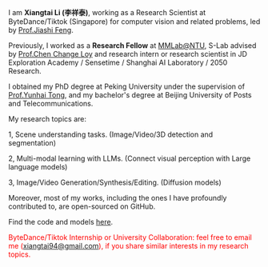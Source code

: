 I am **Xiangtai Li (李祥泰)**, working as a Research Scientist at ByteDance/Tiktok (Singapore) for computer vision and related problems, led by [Prof.Jiashi Feng](https://sites.google.com/site/jshfeng/home).

Previously, I worked as a **Research Fellow** at [MMLab@NTU](https://www.mmlab-ntu.com/), S-Lab advised by [Prof.Chen Change Loy](https://www.mmlab-ntu.com/person/ccloy/) and research intern or research scientist in JD Exploration Academy / Sensetime / Shanghai AI Laboratory / 2050 Research.

I obtained my PhD degree at Peking University under the supervision of [Prof.Yunhai Tong](https://scholar.google.com/citations?user=T4gqdPkAAAAJ&hl=zh-CN), and my bachelor's degree at Beijing University of Posts and Telecommunications.

My research topics are:

1, Scene understanding tasks. (Image/Video/3D detection and segmentation)

2, Multi-modal learning with LLMs. (Connect visual perception with Large language models)

3, Image/Video Generation/Synthesis/Editing. (Diffusion models)

Moreover, most of my works, including the ones I have profoundly contributed to, are open-sourced on GitHub.

Find the code and models [here](https://github.com/lxtGH).

<span style="color:red"> ByteDance/Tiktok Internship or University Collaboration: feel free to email me (xiangtai94@gmail.com), if you share similar interests in my research topics. </span> 
